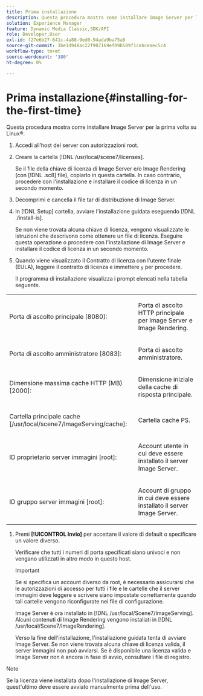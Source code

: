 ```yaml
---
title: Prima installazione
description: Questa procedura mostra come installare Image Server per la prima volta su Linux®.
solution: Experience Manager
feature: Dynamic Media Classic,SDK/API
role: Developer,User
exl-id: f27e6b27-641c-4a88-9ed0-94ada9ba75a9
source-git-commit: 3be1d948ac22f907169ef09b509f1cebceaec5c4
workflow-type: tm+mt
source-wordcount: '380'
ht-degree: 0%

---
```


# Prima installazione{#installing-for-the-first-time}

Questa procedura mostra come installare Image Server per la prima volta su Linux®.

1. Accedi all’host del server con autorizzazioni root.
1. Creare la cartella [!DNL /usr/local/scene7/licenses].

   Se il file della chiave di licenza di Image Server e/o Image Rendering (con [!DNL .sc8] file), copiarlo in questa cartella. In caso contrario, procedere con l&#39;installazione e installare il codice di licenza in un secondo momento.
1. Decomprimi e cancella il file tar di distribuzione di Image Server.
1. In [!DNL Setup] cartella, avviare l&#39;installazione guidata eseguendo [!DNL ./install-is].

   Se non viene trovata alcuna chiave di licenza, vengono visualizzate le istruzioni che descrivono come ottenere un file di licenza. Eseguire questa operazione o procedere con l&#39;installazione di Image Server e installare il codice di licenza in un secondo momento.
1. Quando viene visualizzato il Contratto di licenza con l&#39;utente finale (EULA), leggere il contratto di licenza e immettere `y` per procedere.

   Il programma di installazione visualizza i prompt elencati nella tabella seguente.

<table id="table_0E7B673CAD8E4C5EB72F8283A0DDEFC8"> 
 <tbody> 
  <tr> 
   <td colname="col1"> <p><span class="codeph"> Porta di ascolto principale [8080]:</span> </p> </td>
   <td colname="col2"> <p>Porta di ascolto HTTP principale per Image Server e Image Rendering. </p> </td>
  </tr> 
  <tr> 
   <td colname="col1"> <p><span class="codeph"> Porta di ascolto amministratore [8083]:</span> </p> </td> 
   <td colname="col2"> <p>Porta di ascolto amministratore. </p> </td>
  </tr> 
  <tr> 
   <td colname="col1"> <p><span class="codeph"> Dimensione massima cache HTTP (MB) [2000]:</span> </p> </td> 
   <td colname="col2"> <p>Dimensione iniziale della cache di risposta principale. </p> </td>
  </tr>
  <tr> 
   <td colname="col1"> <p><span class="codeph"> Cartella principale cache [/usr/local/scene7/ImageServing/cache]:</span> </p> </td> 
   <td colname="col2"> <p>Cartella cache PS. </p> </td> 
  </tr> 
  <tr> 
   <td colname="col1"> <p><span class="codeph"> ID proprietario server immagini [root]:</span> </p> </td>
   <td colname="col2"> <p>Account utente in cui deve essere installato il server Image Server. </p> </td>
  </tr>
  <tr> 
   <td colname="col1"> <p><span class="codeph"> ID gruppo server immagini [root]:</span> </p> </td>
   <td colname="col2"> <p>Account di gruppo in cui deve essere installato il server Image Server. </p> </td>
  </tr>
 </tbody>
</table>

1. Premi **[!UICONTROL Invio]** per accettare il valore di default o specificare un valore diverso.

   Verificare che tutti i numeri di porta specificati siano univoci e non vengano utilizzati in altro modo in questo host.

   >[!IMPORTANT]
   >
   >Se si specifica un account diverso da root, è necessario assicurarsi che le autorizzazioni di accesso per tutti i file e le cartelle che il server immagini deve leggere e scrivere siano impostate correttamente quando tali cartelle vengono riconfigurate nei file di configurazione.
   >
   >Image Server è ora installato in [!DNL /usr/local/Scene7/ImageServing]. Alcuni contenuti di Image Rendering vengono installati in [!DNL /usr/local/Scene7/ImageRendering].
   >
   >Verso la fine dell&#39;installazione, l&#39;installazione guidata tenta di avviare Image Server. Se non viene trovata alcuna chiave di licenza valida, il server immagini non può avviarsi. Se è disponibile una licenza valida e Image Server non è ancora in fase di avvio, consultare i file di registro.

>[!NOTE]
>
>Se la licenza viene installata dopo l&#39;installazione di Image Server, quest&#39;ultimo deve essere avviato manualmente prima dell&#39;uso.
